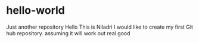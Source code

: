 # hello-world
Just another repository
Hello This is Niladri 
I would like to create my first Git hub repository.
   assuming it will work out real good
   
